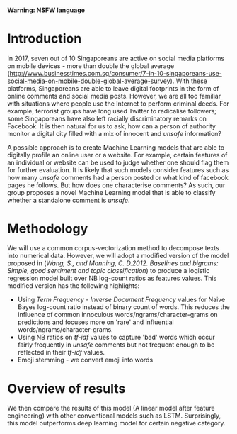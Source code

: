 #### Warning: NSFW language

# Introduction
In 2017, seven out of 10 Singaporeans are active on social media platforms on mobile devices - more than double the global average (http://www.businesstimes.com.sg/consumer/7-in-10-singaporeans-use-social-media-on-mobile-double-global-average-survey). With these platforms, Singaporeans are able to leave digital footprints in the form of online comments and social media posts. However, we are all too familiar with situations where people use the Internet to perform criminal deeds. For example, terrorist groups have long used Twitter to radicalise followers; some Singaporeans have also left racially discriminatory remarks on Facebook. It is then natural for us to ask, how can a person of authority monitor a digital city filled with a mix of innocent and _unsafe_ information?

A possible approach is to create Machine Learning models that are able to digitally profile an online user or a website. For example, certain features of an individual or website can be used to judge whether one should flag them for further evaluation. It is likely that such models consider features such as how many _unsafe_ comments had a person posted or what kind of facebook pages he  follows. But how does one characterise comments? As such, our group proposes a novel Machine Learning model that is able to classify whether a standalone comment is _unsafe_.

# Methodology
We will use a common corpus-vectorization method to decompose texts into numerical data. However, we will adopt a modified version of the model proposed in (*Wang,  S.,  and  Manning,  C.  D.2012.  Baselines and bigrams: Simple, good sentiment and topic  classification*) to produce a logistic regression model built over NB log-count ratios as features values. This modified version has the following highlights:
- Using _Term Frequency - Inverse Document Frequency_ values for Naive Bayes log-count ratio instead of binary count of words. This reduces the influence of common innoculous words/ngrams/character-grams on predictions and focuses more on 'rare' and influential words/ngrams/character-grams.
- Using NB ratios on _tf-idf_ values to capture 'bad' words which occur fairly frequently in _unsafe_ comments but not frequent enough to be reflected in their _tf-idf_ values.
- Emoji stemming - we convert emoji into words

 # Overview of results
 We then compare the results of this model (A linear model after feature engineering) with other conventional models such as LSTM. Surprisingly, this model outperforms deep learning model for certain negative category.
 

